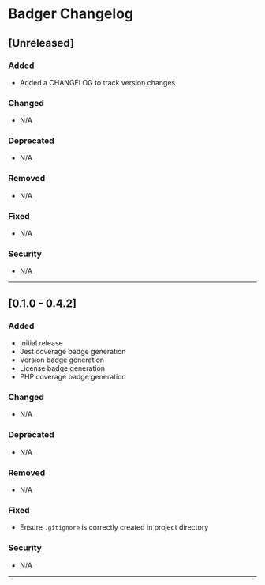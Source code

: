 # Badger Changelog

## [Unreleased]
### Added
- Added a CHANGELOG to track version changes

### Changed
- N/A

### Deprecated
- N/A

### Removed
- N/A

### Fixed
- N/A

### Security
- N/A

---

## [0.1.0 - 0.4.2]
### Added
- Initial release
- Jest coverage badge generation
- Version badge generation
- License badge generation
- PHP coverage badge generation

### Changed
- N/A

### Deprecated
- N/A

### Removed
- N/A

### Fixed
- Ensure `.gitignore` is correctly created in project directory

### Security
- N/A

---